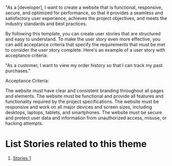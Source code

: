"As a [developer], I want to create a website that is functional, responsive, secure, and optimized for performance, so that it provides a seamless and satisfactory user experience, achieves the project objectives, and meets the industry standards and best practices.

By following this template, you can create user stories that are structured and easy to understand. To make the user story even more effective, you can add acceptance criteria that specify the requirements that must be met to consider the user story complete. Here's an example of a user story with acceptance criteria:

"As a customer, I want to view my order history so that I can track my past purchases."

Acceptance Criteria:

The website must have clear and consistent branding throughout all pages and elements.
The website must be functional and provide all features and functionality required by the project specifications.
 The website must be responsive and work on all major devices and screen sizes, including desktops, laptops, tablets, and smartphones.
 The website must be secure and protect user data and information from unauthorized access, misuse, or hacking attempts.

# List Stories related to this theme
1. [Stories 1](documentation/templates/theme/initiatives/epics/stories/tasks/task_template.md)
